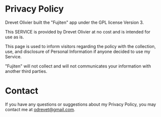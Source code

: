 # Privacy Policy

Drevet Olivier built the "Fujiten" app under the GPL license Version 3.

This SERVICE is provided by Drevet Olivier at no cost and is intended for use as is.

This page is used to inform visitors regarding the policy with the collection, use, and disclosure of Personal Information if anyone decided to use my Service.

"Fujiten" will not collect and will not communicates your information with another third parties.


# Contact

If you have any questions or suggestions about my Privacy Policy, you may contact me at odrevet@gmail.com.
